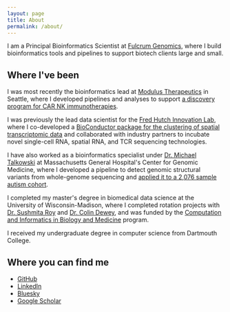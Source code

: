 ```yaml
---
layout: page
title: About
permalink: /about/
---
```


I am a Principal Bioinformatics Scientist at [Fulcrum Genomics](https://fulcrumgenomics.com/), where I build bioinformatics tools and pipelines to support biotech clients large and small. 

## Where I've been

I was most recently the bioinformatics lead at [Modulus Therapeutics](https://www.modulustherapeutics.com/) in Seattle, where I developed pipelines and analyses to support [a discovery program for CAR NK immunotherapies](https://www.biorxiv.org/content/10.1101/2023.08.02.551530.full.pdf).

I was previously the lead data scientist for the [Fred Hutch Innovation Lab](https://www.fredhutch.org/en/research/institutes-networks-ircs/fred-hutch-innovation-lab.html), where I co-developed a [BioConductor package for the clustering of spatial transcriptomic data](https://pmc.ncbi.nlm.nih.gov/articles/PMC8763026/) and collaborated with industry partners to incubate novel single-cell RNA, spatial RNA, and TCR sequencing technologies.

I have also worked as a bioinformatics specialist under [Dr.  Michael
Talkowski](https://talkowski.mgh.harvard.edu/) at Massachusetts General
Hospital's Center for Genomic Medicine, where I developed a pipeline to detect
genomic structural variants from whole-genome sequencing and [applied it to a
2,076 sample autism cohort](https://pmc.ncbi.nlm.nih.gov/articles/PMC5961723/). 

I completed my master's degree in biomedical data science at the University of Wisconsin-Madison, where I completed rotation projects with [Dr. Sushmita Roy](https://roylab.discovery.wisc.edu/) and [Dr. Colin Dewey](https://www.biostat.wisc.edu/~cdewey/), and was funded by the [Computation and Informatics in Biology and Medicine](https://cibm.wisc.edu/) program.

I received my undergraduate degree in computer science from Dartmouth College.


## Where you can find me

- [GitHub](https://github.com/msto)
- [LinkedIn](https://www.linkedin.com/in/mattstonebio)
- [Bluesky](https://bsky.app/profile/msto.bsky.social)
- [Google Scholar](https://scholar.google.com/citations?user=3o4aEo8AAAAJ&hl=en)

